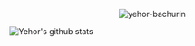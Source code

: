 <p align="center"> <img src="https://komarev.com/ghpvc/?username=yehor-bachurin&label=Profile%20views&color=ce9927&style=flat" alt="yehor-bachurin" /> </p>

<img align="center" src="https://github-readme-stats.vercel.app/api?username=yehor-bachurin&show_icons=true&include_all_commits=true&theme=buefy&hide_border=true" alt="Yehor's github stats" />
